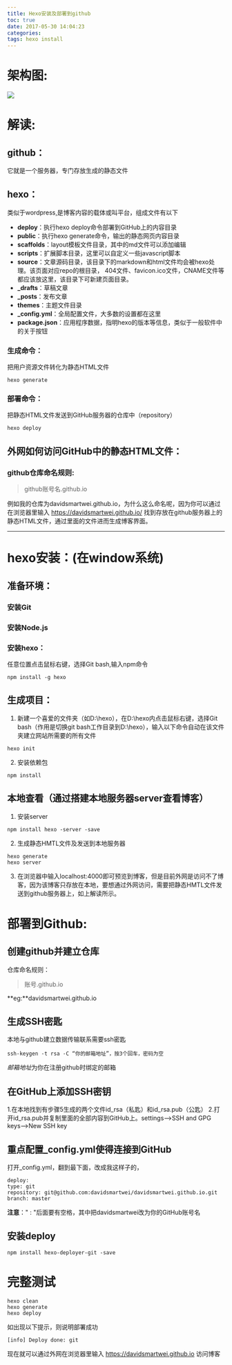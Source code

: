 ```yaml
---
title: Hexo安装及部署到github
toc: true
date: 2017-05-30 14:04:23
categories:
tags: hexo install
---
```

# 架构图:
<img src=" /images/hexo架构图.png" align=center/>

# 解读:
## github：
它就是一个服务器，专门存放生成的静态文件
<!--more-->
## hexo：
类似于wordpress,是博客内容的载体或叫平台，组成文件有以下
- **deploy**：执行hexo deploy命令部署到GitHub上的内容目录
- **public**：执行hexo generate命令，输出的静态网页内容目录
- **scaffolds**：layout模板文件目录，其中的md文件可以添加编辑
- **scripts**：扩展脚本目录，这里可以自定义一些javascript脚本
- **source**：文章源码目录，该目录下的markdown和html文件均会被hexo处理。该页面对应repo的根目录，
404文件、favicon.ico文件，CNAME文件等都应该放这里，该目录下可新建页面目录。
- **_drafts**：草稿文章
- **_posts**：发布文章
- **themes**：主题文件目录
- **_config.yml**：全局配置文件，大多数的设置都在这里
- **package.json**：应用程序数据，指明hexo的版本等信息，类似于一般软件中的关于按钮

### 生成命令：
把用户资源文件转化为静态HTML文件
```
hexo generate
```

### 部署命令：
把静态HTML文件发送到GitHub服务器的仓库中（repository）
```
hexo deploy
```

## 外网如何访问GitHub中的静态HTML文件：
### github仓库命名规则:
>github账号名.github.io

例如我的仓库为davidsmartwei.github.io，为什么这么命名呢，因为你可以通过在浏览器里输入 https://davidsmartwei.github.io/ 找到存放在github服务器上的静态HTML文件，通过里面的文件进而生成博客界面。

---

# hexo安装：(在window系统)
## 准备环境：
### 安装Git
### 安装Node.js
### 安装hexo：
任意位置点击鼠标右键，选择Git bash,输入npm命令
```
npm install -g hexo
```

## 生成项目：
1. 新建一个喜爱的文件夹（如D:\hexo），在D:\hexo内点击鼠标右键，选择Git bash（作用是切换git bash工作目录到D:\hexo），输入以下命令自动在该文件夹建立网站所需要的所有文件
```
hexo init
```
2. 安装依赖包
```
npm install
```

## 本地查看（通过搭建本地服务器server查看博客）
1. 安装server
```
npm install hexo -server -save
```
2. 生成静态HMTL文件及发送到本地服务器
```
hexo generate
hexo server
```
3. 在浏览器中输入localhost:4000即可预览到博客，但是目前外网是访问不了博客，因为该博客只存放在本地，要想通过外网访问，需要把静态HMTL文件发送到github服务器上，如上解读所示。

# 部署到Github:
## 创建github并建立仓库
仓库命名规则：
> 账号.github.io

**eg:**davidsmartwei.github.io

## 生成SSH密匙
本地与github建立数据传输联系需要ssh密匙
```
ssh-keygen -t rsa -C “你的邮箱地址”，按3个回车，密码为空
```
*邮箱地址*为你在注册github时绑定的邮箱

## 在GitHub上添加SSH密钥

1.在本地找到有步骤5生成的两个文件id_rsa（私匙）和id_rsa.pub（公匙）
2.打开id_rsa.pub并复制里面的全部内容到GitHub上。settings—>SSH and GPG keys—>New SSH key

## 重点配置_config.yml使得连接到GitHub
打开_config.yml，翻到最下面，改成我这样子的，
```
deploy:
type: git
repository: git@github.com:davidsmartwei/davidsmartwei.github.io.git
branch: master
```
**注意**：" : "后面要有空格，其中把davidsmartwei改为你的GitHub账号名

## 安装deploy
```
npm install hexo-deployer-git -save
```

# 完整测试
```
hexo clean
hexo generate
hexo deploy
```
如出现以下提示，则说明部署成功
```
[info] Deploy done: git
```
现在就可以通过外网在浏览器里输入 https://davidsmartwei.github.io 访问博客
